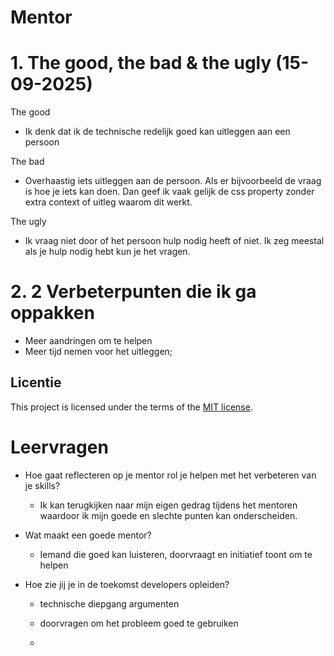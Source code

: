 # Mentor

# 1. The good, the bad & the ugly (15-09-2025)

The good
- Ik denk dat ik de technische redelijk goed kan uitleggen aan een persoon

The bad
- Overhaastig iets uitleggen aan de persoon. Als er bijvoorbeeld de vraag is hoe je iets kan doen. Dan geef ik vaak gelijk de css property zonder extra context of uitleg waarom dit werkt.

The ugly
- Ik vraag niet door of het persoon hulp nodig heeft of niet. Ik zeg meestal als je hulp nodig hebt kun je het vragen.

# 2. 2 Verbeterpunten die ik ga oppakken
- Meer aandringen om te helpen
- Meer tijd nemen voor het uitleggen;

## Licentie
This project is licensed under the terms of the [MIT license](./LICENSE).

# Leervragen
- Hoe gaat reflecteren op je mentor rol je helpen met het verbeteren van je skills?
  -  Ik kan terugkijken naar mijn eigen gedrag tijdens het mentoren waardoor ik mijn goede en slechte punten kan onderscheiden.
 
- Wat maakt een goede mentor?
  - Iemand die goed kan luisteren, doorvraagt en initiatief toont om te helpen
 
- Hoe zie jij je in de toekomst developers opleiden?
  - technische diepgang argumenten
  - doorvragen om het probleem goed te gebruiken
 
  -  
